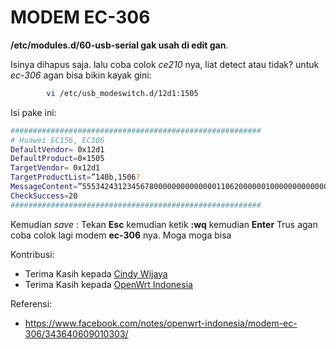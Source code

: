 # MODEM EC-306

**/etc/modules.d/60-usb-serial gak usah di edit gan**.

Isinya dihapus saja. lalu coba colok *ce210* nya, liat detect atau tidak? untuk *ec-306* agan bisa bikin kayak gini:

```bash
		vi /etc/usb_modeswitch.d/12d1:1505
```

Isi pake ini:

```bash
########################################################
# Huawei EC156, EC306
DefaultVendor= 0x12d1
DefaultProduct=0×1505
TargetVendor= 0x12d1
TargetProductList=”140b,1506?
MessageContent=”55534243123456780000000000000011062000000100000000000000000000?
CheckSuccess=20
########################################################
```

Kemudian *save* : Tekan **Esc** kemudian ketik **:wq** kemudian **Enter**
Trus agan coba colok lagi modem **ec-306** nya. Moga moga bisa

Kontribusi:
- Terima Kasih kepada [Cindy Wijaya](https://www.facebook.com/openwrtindonesia)
- Terima Kasih kepada [OpenWrt Indonesia](https://www.facebook.com/groups/openwrt)

Referensi:
- https://www.facebook.com/notes/openwrt-indonesia/modem-ec-306/343640609010303/
